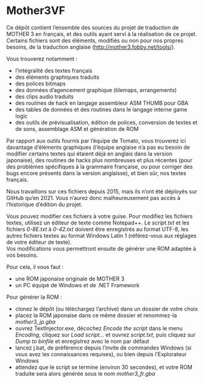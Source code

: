 # Mother3VF

Ce dépôt contient l’ensemble des sources du projet de traduction de MOTHER 3 en français, et des outils ayant servi à la réalisation de ce projet. Certains fichiers sont des éléments, modifiés ou non pour nos propres besoins, de la traduction anglaise (http://mother3.fobby.net/tools/).

Vous trouverez notamment :
* l’intégralité des textes français
* des éléments graphiques traduits
* des polices bitmaps
* des données d’agencement graphique (tilemaps, arrangements)
* des clips audio traduits
* des routines de hack en langage assembleur ASM THUMB pour GBA
* des tables de données et des routines dans le langage interne game logic
* des outils de prévisualisation, édition de polices, conversion de textes et de sons, assemblage ASM et génération de ROM

Par rapport aux outils fournis par l’équipe de Tomato, vous trouverez ici davantage d’éléments graphiques (l’équipe anglaise n’a pas eu besoin de modifier certains textes qui étaient déjà en anglais dans la version japonaise), des routines de hacks plus nombreuses et plus récentes (pour des problèmes spécifiques à la grammaire française, ou pour corriger des bugs encore présents dans la version anglaisse), et bien sûr, nos textes français.

Nous travaillons sur ces fichiers depuis 2015, mais ils n’ont été déployés sur GitHub qu’en 2021. Vous n’aurez donc malheureusement pas accès à l’historique d’édition du projet.

Vous pouvez modifier ces fichiers à votre guise. Pour modifiez les fichiers textes, utilisez un éditeur de texte comme Notepad++. Le *script.txt* et les fichiers *0-8E.txt* à *0-42.txt* doivent être enregistrés au format UTF-8, les autres fichiers textes au format Windows Latin 1 (référez-vous aux réglages de votre éditeur de texte).\
Vos modifications vous permettront ensuite de générer une ROM adaptée à vos besoins.

Pour cela, il vous faut :
* une ROM japonaise originale de MOTHER 3
* un PC équipé de Windows et de .NET Framework

Pour générer la ROM :
* clonez le dépôt (ou téléchargez l’archive) dans un dossier de votre choix
* placez la ROM japonaise dans ce même dossier et renommez-la *mother3_jp.gba*
* ouvrez TextInjector.exe, décochez *Encode the script* dans le menu *Encoding*, cliquez sur *Load script…* et ouvrez *script.txt*, puis cliquez sur *Dump to binfile* et enregistrez avec le nom par défaut
* lancez j.bat, de préférence depuis l’invite de commandes Windows (si vous avez les connaissances requises), ou bien depuis l’Explorateur Windows
* attendez que le script se termine (environ 30 secondes), et votre ROM traduite sera alors générée sous le nom *mother3_fr.gba*
